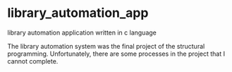 # library_automation_app
 library automation application written in c language
 <div>
 
The library automation system was the final project of the structural programming. Unfortunately, there are some processes in the project that I cannot complete.
</div>
